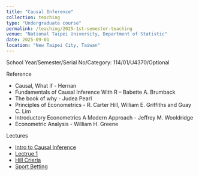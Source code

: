 ```yaml
---
title: "Causal Inference"
collection: teaching
type: "Undergraduate course"
permalink: /teaching/2025-1st-semester-teaching
venue: "National Taipei University, Department of Statistic"
date: 2025-09-01
location: "New Taipei City, Taiwan"
---
```


School Year/Semester/Serial No/Category: 114/01/U4370/Optional

Reference
* Causal, What if - Hernan
* Fundamentals of Causal Inference With R – Babette A. Brumback
* The book of why - Judea Pearl
* Principles of Econometrics - R. Carter Hill, William E. Griffiths and Guay C. Lim
* Introductory Econometrics A Modern Approach - Jeffrey M. Wooldridge
* Econometric Analysis - William H. Greene

Lectures
- [Intro to Causal Inference](http://sashawunycu.github.io/files/U4370/IntroCausal.pdf)
- [Lectrue 1](http://sashawunycu.github.io/files/U4370/Lec1.pdf)
- [Hill Crieria](http://sashawunycu.github.io/files/U4370/HillCriteria.pdf)
- [Sport Betting](http://sashawunycu.github.io/files/U4370/SportBetting.pdf)